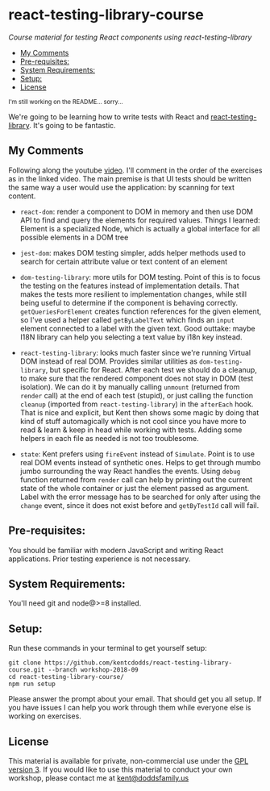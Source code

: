 # react-testing-library-course

_Course material for testing React components using react-testing-library_

<!-- START doctoc generated TOC please keep comment here to allow auto update -->
<!-- DON'T EDIT THIS SECTION, INSTEAD RE-RUN doctoc TO UPDATE -->

- [My Comments](#my-comments)
- [Pre-requisites:](#pre-requisites)
- [System Requirements:](#system-requirements)
- [Setup:](#setup)
- [License](#license)

<!-- END doctoc generated TOC please keep comment here to allow auto update -->

<small>I'm still working on the README... sorry...</small>

We're going to be learning how to write tests with React and
[react-testing-library](https://github.com/kentcdodds/react-testing-library).
It's going to be fantastic.

## My Comments

Following along the youtube [video](https://www.youtube.com/watch?v=w6KCDFssHFA). I'll comment in the order of the exercises as in the linked video. The main premise is that UI tests should be written the same way a user would use the application: by scanning for text content.

- `react-dom`: render a component to DOM in memory and then use DOM API to find and query the elements for required values. Things I learned: Element is a specialized Node, which is actually a global interface for all possible elements in a DOM tree

- `jest-dom`: makes DOM testing simpler, adds helper methods used to search for certain attribute value or text content of an element

- `dom-testing-library`: more utils for DOM testing. Point of this is to focus the testing on the features instead of implementation details. That makes the tests more resilient to implementation changes, while still being useful to determine if the component is behaving correctly. `getQueriesForElement` creates function references for the given element, so I've used a helper called `getByLabelText` which finds an `input` element connected to a label with the given text. Good outtake: maybe I18N library can help you selecting a text value by i18n key instead.

- `react-testing-library`: looks much faster since we're running Virtual DOM instead of real DOM. Provides similar utilities as `dom-testing-library`, but specific for React. After each test we should do a cleanup, to make sure that the rendered component does not stay in DOM (test isolation). We can do it by manually calling `unmount` (returned from `render` call) at the end of each test (stupid), or just calling the function `cleanup` (imported from `react-testing-library`) in the `afterEach` hook. That is nice and explicit, but Kent then shows some magic by doing that kind of stuff automagically which is not cool since you have more to read & learn & keep in head while working with tests. Adding some helpers in each file as needed is not too troublesome.

- `state`: Kent prefers using `fireEvent` instead of `Simulate`. Point is to use real DOM events instead of synthetic ones. Helps to get through mumbo jumbo surrounding the way React handles the events. Using `debug` function returned from `render` call can help by printing out the current state of the whole container or just the element passed as argument. Label with the error message has to be searched for only after using the `change` event, since it does not exist before and `getByTestId` call will fail.

## Pre-requisites:

You should be familiar with modern JavaScript and writing React applications.
Prior testing experience is not necessary.

## System Requirements:

You'll need git and node@>=8 installed.

## Setup:

Run these commands in your terminal to get yourself setup:

```
git clone https://github.com/kentcdodds/react-testing-library-course.git --branch workshop-2018-09
cd react-testing-library-course/
npm run setup
```

Please answer the prompt about your email. That should get you all setup.
If you have issues I can help you work through them while everyone else is
working on exercises.

## License

This material is available for private, non-commercial use under the
[GPL version 3](http://www.gnu.org/licenses/gpl-3.0-standalone.html). If you
would like to use this material to conduct your own workshop, please contact me
at kent@doddsfamily.us
